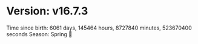 # Version: v16.7.3
Time since birth: 6061 days, 145464 hours, 8727840 minutes, 523670400 seconds
Season: Spring 🌸
